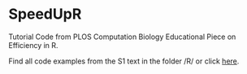 # SpeedUpR
Tutorial Code from PLOS Computation Biology Educational Piece on Efficiency in R.

Find all code examples from the S1 text in the folder /R/ or click [here](https://github.com/MarcoDVisser/SpeedUpR/tree/master/R).
